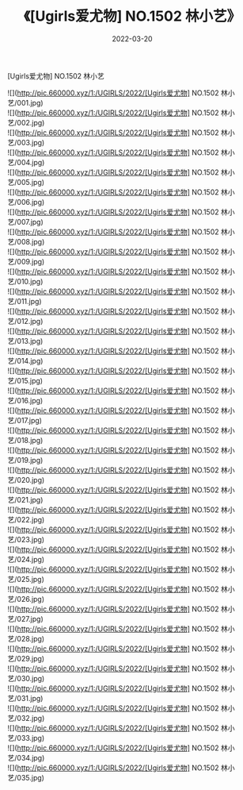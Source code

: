 ﻿---
layout: post
title:  《[Ugirls爱尤物] NO.1502 林小艺》
date:   2022-03-20
img: http://pic.660000.xyz/1:/UGIRLS/2022/[Ugirls爱尤物] NO.1502 林小艺/000.jpg
categories: [美女, 清纯, 唯美]
---

[Ugirls爱尤物] NO.1502 林小艺

 ![](http://pic.660000.xyz/1:/UGIRLS/2022/[Ugirls爱尤物] NO.1502 林小艺/001.jpg) <br>![](http://pic.660000.xyz/1:/UGIRLS/2022/[Ugirls爱尤物] NO.1502 林小艺/002.jpg) <br>![](http://pic.660000.xyz/1:/UGIRLS/2022/[Ugirls爱尤物] NO.1502 林小艺/003.jpg) <br>![](http://pic.660000.xyz/1:/UGIRLS/2022/[Ugirls爱尤物] NO.1502 林小艺/004.jpg) <br>![](http://pic.660000.xyz/1:/UGIRLS/2022/[Ugirls爱尤物] NO.1502 林小艺/005.jpg) <br>![](http://pic.660000.xyz/1:/UGIRLS/2022/[Ugirls爱尤物] NO.1502 林小艺/006.jpg) <br>![](http://pic.660000.xyz/1:/UGIRLS/2022/[Ugirls爱尤物] NO.1502 林小艺/007.jpg) <br>![](http://pic.660000.xyz/1:/UGIRLS/2022/[Ugirls爱尤物] NO.1502 林小艺/008.jpg) <br>![](http://pic.660000.xyz/1:/UGIRLS/2022/[Ugirls爱尤物] NO.1502 林小艺/009.jpg) <br>![](http://pic.660000.xyz/1:/UGIRLS/2022/[Ugirls爱尤物] NO.1502 林小艺/010.jpg) <br>![](http://pic.660000.xyz/1:/UGIRLS/2022/[Ugirls爱尤物] NO.1502 林小艺/011.jpg) <br>![](http://pic.660000.xyz/1:/UGIRLS/2022/[Ugirls爱尤物] NO.1502 林小艺/012.jpg) <br>![](http://pic.660000.xyz/1:/UGIRLS/2022/[Ugirls爱尤物] NO.1502 林小艺/013.jpg) <br>![](http://pic.660000.xyz/1:/UGIRLS/2022/[Ugirls爱尤物] NO.1502 林小艺/014.jpg) <br>![](http://pic.660000.xyz/1:/UGIRLS/2022/[Ugirls爱尤物] NO.1502 林小艺/015.jpg) <br>![](http://pic.660000.xyz/1:/UGIRLS/2022/[Ugirls爱尤物] NO.1502 林小艺/016.jpg) <br>![](http://pic.660000.xyz/1:/UGIRLS/2022/[Ugirls爱尤物] NO.1502 林小艺/017.jpg) <br>![](http://pic.660000.xyz/1:/UGIRLS/2022/[Ugirls爱尤物] NO.1502 林小艺/018.jpg) <br>![](http://pic.660000.xyz/1:/UGIRLS/2022/[Ugirls爱尤物] NO.1502 林小艺/019.jpg) <br>![](http://pic.660000.xyz/1:/UGIRLS/2022/[Ugirls爱尤物] NO.1502 林小艺/020.jpg) <br>![](http://pic.660000.xyz/1:/UGIRLS/2022/[Ugirls爱尤物] NO.1502 林小艺/021.jpg) <br>![](http://pic.660000.xyz/1:/UGIRLS/2022/[Ugirls爱尤物] NO.1502 林小艺/022.jpg) <br>![](http://pic.660000.xyz/1:/UGIRLS/2022/[Ugirls爱尤物] NO.1502 林小艺/023.jpg) <br>![](http://pic.660000.xyz/1:/UGIRLS/2022/[Ugirls爱尤物] NO.1502 林小艺/024.jpg) <br>![](http://pic.660000.xyz/1:/UGIRLS/2022/[Ugirls爱尤物] NO.1502 林小艺/025.jpg) <br>![](http://pic.660000.xyz/1:/UGIRLS/2022/[Ugirls爱尤物] NO.1502 林小艺/026.jpg) <br>![](http://pic.660000.xyz/1:/UGIRLS/2022/[Ugirls爱尤物] NO.1502 林小艺/027.jpg) <br>![](http://pic.660000.xyz/1:/UGIRLS/2022/[Ugirls爱尤物] NO.1502 林小艺/028.jpg) <br>![](http://pic.660000.xyz/1:/UGIRLS/2022/[Ugirls爱尤物] NO.1502 林小艺/029.jpg) <br>![](http://pic.660000.xyz/1:/UGIRLS/2022/[Ugirls爱尤物] NO.1502 林小艺/030.jpg) <br>![](http://pic.660000.xyz/1:/UGIRLS/2022/[Ugirls爱尤物] NO.1502 林小艺/031.jpg) <br>![](http://pic.660000.xyz/1:/UGIRLS/2022/[Ugirls爱尤物] NO.1502 林小艺/032.jpg) <br>![](http://pic.660000.xyz/1:/UGIRLS/2022/[Ugirls爱尤物] NO.1502 林小艺/033.jpg) <br>![](http://pic.660000.xyz/1:/UGIRLS/2022/[Ugirls爱尤物] NO.1502 林小艺/034.jpg) <br>![](http://pic.660000.xyz/1:/UGIRLS/2022/[Ugirls爱尤物] NO.1502 林小艺/035.jpg) <br>